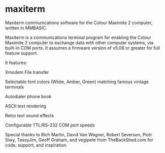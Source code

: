 # maxiterm
Maxiterm communications software for the Colour Maximite 2 computer, written in MMBASIC.

Maxiterm is a communications terminal program for enabling the Colour Maximite 2 computer to exchange data with other computer systems, via built-in COM ports. It assumes a firmware version of v5.06 or greater for full feature support. 

It features:

Xmodem File transfer

Selectable font colors (White, Amber, Green) matching famous vintage terminals

Autodialer phone book

ASCII text rendering

Retro text sound effects

Configurable TTL/RS-232 COM port speeds


Special thanks to Rich Martin, David Van Wagner, Robert Severson, Piotr Siwy, TassyJim, Geoff Graham, and vegipete from TheBackShed.com for code, support, and inspiration.
